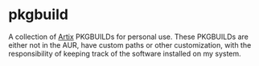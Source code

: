 # pkgbuild

A collection of [Artix](https://artixlinux.org) PKGBUILDs for personal use. These PKGBUILDs are either not in the AUR, have custom paths or other customization, with the responsibility of keeping track of the software installed on my system.
